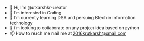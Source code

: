 - 👋 Hi, I’m @utkarshkr-creator
- 👀 I’m interested in Coding 
- 🌱 I’m currently learning DSA and persuing Btech in information technology 
- 💞️ I’m looking to collaborate on any project idea based on python 
- 📫 How to reach me mail me at 2016krutkarsh@gmail.com

<!---
utkarshkr-creator/utkarshkr-creator is a ✨ special ✨ repository because its `README.md` (this file) appears on your GitHub profile.
You can click the Preview link to take a look at your changes.
--->
